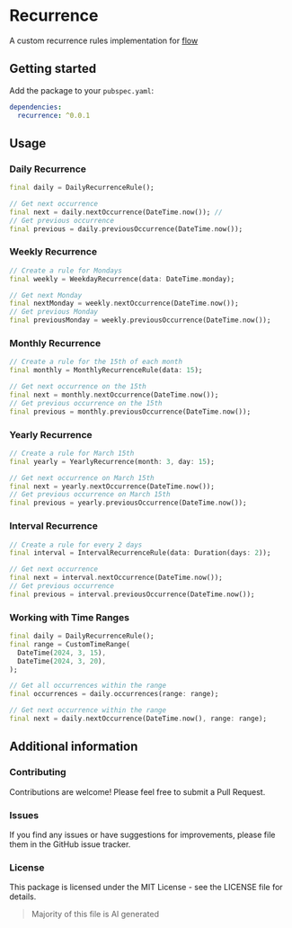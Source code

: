 # Recurrence

A custom recurrence rules implementation for [flow](https://github.com/flow-mn/flow)

## Getting started

Add the package to your `pubspec.yaml`:

```yaml
dependencies:
  recurrence: ^0.0.1
```

## Usage

### Daily Recurrence

```dart
final daily = DailyRecurrenceRule();

// Get next occurrence
final next = daily.nextOccurrence(DateTime.now()); // 
// Get previous occurrence
final previous = daily.previousOccurrence(DateTime.now());
```

### Weekly Recurrence

```dart
// Create a rule for Mondays
final weekly = WeekdayRecurrence(data: DateTime.monday);

// Get next Monday
final nextMonday = weekly.nextOccurrence(DateTime.now());
// Get previous Monday
final previousMonday = weekly.previousOccurrence(DateTime.now());
```

### Monthly Recurrence

```dart
// Create a rule for the 15th of each month
final monthly = MonthlyRecurrenceRule(data: 15);

// Get next occurrence on the 15th
final next = monthly.nextOccurrence(DateTime.now());
// Get previous occurrence on the 15th
final previous = monthly.previousOccurrence(DateTime.now());
```

### Yearly Recurrence

```dart
// Create a rule for March 15th
final yearly = YearlyRecurrence(month: 3, day: 15);

// Get next occurrence on March 15th
final next = yearly.nextOccurrence(DateTime.now());
// Get previous occurrence on March 15th
final previous = yearly.previousOccurrence(DateTime.now());
```

### Interval Recurrence

```dart
// Create a rule for every 2 days
final interval = IntervalRecurrenceRule(data: Duration(days: 2));

// Get next occurrence
final next = interval.nextOccurrence(DateTime.now());
// Get previous occurrence
final previous = interval.previousOccurrence(DateTime.now());
```

### Working with Time Ranges

```dart
final daily = DailyRecurrenceRule();
final range = CustomTimeRange(
  DateTime(2024, 3, 15),
  DateTime(2024, 3, 20),
);

// Get all occurrences within the range
final occurrences = daily.occurrences(range: range);

// Get next occurrence within the range
final next = daily.nextOccurrence(DateTime.now(), range: range);
```

## Additional information

### Contributing

Contributions are welcome! Please feel free to submit a Pull Request.

### Issues

If you find any issues or have suggestions for improvements, please file them in the GitHub issue tracker.

### License

This package is licensed under the MIT License - see the LICENSE file for details.

> Majority of this file is AI generated
